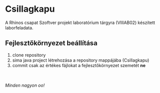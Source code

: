 # Csillagkapu

A Rhinos csapat Szoftver projekt laboratórium tárgyra (VIIIAB02) készített laborfeladata.

## Fejlesztőkörnyezet beállítása

1. clone repository
2. sima java project létrehozása a repository mappájába (Csillagkapu)
3. commit csak az értékes fájlokat a fejlesztőkörnyezet szemetét **ne**

<br><br>
_Minden nagyon oo!_
